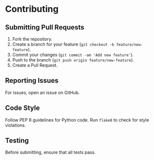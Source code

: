 # Contributing 

## Submitting Pull Requests
1. Fork the repository.
2. Create a branch for your feature (`git checkout -b feature/new-feature`).
3. Commit your changes (`git commit -am 'Add new feature'`).
4. Push to the branch (`git push origin feature/new-feature`).
5. Create a Pull Request.

## Reporting Issues
For issues, open an issue on GitHub.

## Code Style
Follow PEP 8 guidelines for Python code. Run `flake8` to check for style violations.

## Testing
Before submitting, ensure that all tests pass.
